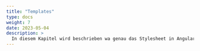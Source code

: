 ```yaml
---
title: "Templates"
type: docs
weight: 7
date: 2023-05-04
description: >
  In diesem Kapitel wird beschrieben wa genau das Stylesheet in Angular ist.
---
```



